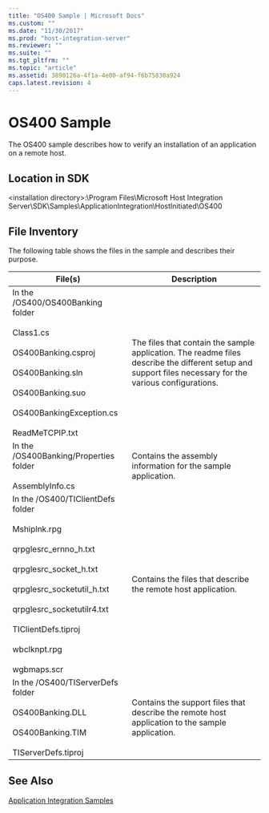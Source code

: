 ```yaml
---
title: "OS400 Sample | Microsoft Docs"
ms.custom: ""
ms.date: "11/30/2017"
ms.prod: "host-integration-server"
ms.reviewer: ""
ms.suite: ""
ms.tgt_pltfrm: ""
ms.topic: "article"
ms.assetid: 3890126a-4f1a-4e00-af94-f6b75830a924
caps.latest.revision: 4
---
```

# OS400 Sample
The OS400 sample describes how to verify an installation of an application on a remote host.  
  
## Location in SDK  
 \<installation directory>:\Program Files\Microsoft Host Integration Server\SDK\Samples\ApplicationIntegration\HostInitiated\OS400  
  
## File Inventory  
 The following table shows the files in the sample and describes their purpose.  
  
|File(s)|Description|  
|---------------|-----------------|  
|In the /OS400/OS400Banking folder<br /><br /> Class1.cs<br /><br /> OS400Banking.csproj<br /><br /> OS400Banking.sln<br /><br /> OS400Banking.suo<br /><br /> OS400BankingException.cs<br /><br /> ReadMeTCPIP.txt|The files that contain the sample application. The readme files describe the different setup and support files necessary for the various configurations.|  
|In the /OS400Banking/Properties folder<br /><br /> AssemblyInfo.cs|Contains the assembly information for the sample application.|  
|In the /OS400/TIClientDefs folder<br /><br /> Mshiplnk.rpg<br /><br /> qrpglesrc_ernno_h.txt<br /><br /> qrpglesrc_socket_h.txt<br /><br /> qrpglesrc_socketutil_h.txt<br /><br /> qrpglesrc_socketutilr4.txt<br /><br /> TIClientDefs.tiproj<br /><br /> wbclknpt.rpg<br /><br /> wgbmaps.scr|Contains the files that describe the remote host application.|  
|In the /OS400/TIServerDefs folder<br /><br /> OS400Banking.DLL<br /><br /> OS400Banking.TIM<br /><br /> TIServerDefs.tiproj|Contains the support files that describe the remote host application to the sample application.|  
  
## See Also  
 [Application Integration Samples](../HIS2010/application-integration-samples.md)
